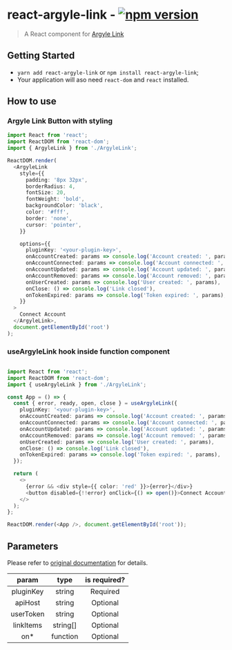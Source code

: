 # react-argyle-link - [![npm version](https://badge.fury.io/js/react-argyle-link.svg)](http://badge.fury.io/js/react-plaid-link)

> A React component for [Argyle Link](https://argyle.com/docs/argyle-link)

## Getting Started

- `yarn add react-argyle-link` or `npm install react-argyle-link`;
- Your application will aso need `react-dom` and `react` installed.

## How to use

### Argyle Link Button with styling

```typescript jsx
import React from 'react';
import ReactDOM from 'react-dom';
import { ArgyleLink } from './ArgyleLink';

ReactDOM.render(
  <ArgyleLink
    style={{
      padding: '8px 32px',
      borderRadius: 4,
      fontSize: 20,
      fontWeight: 'bold',
      backgroundColor: 'black',
      color: '#fff',
      border: 'none',
      cursor: 'pointer',
    }}

    options={{
      pluginKey: '<your-plugin-key>',
      onAccountCreated: params => console.log('Account created: ', params),
      onAccountConnected: params => console.log('Account connected: ', params),
      onAccountUpdated: params => console.log('Account updated: ', params),
      onAccountRemoved: params => console.log('Account removed: ', params),
      onUserCreated: params => console.log('User created: ', params),
      onClose: () => console.log('Link closed'),
      onTokenExpired: params => console.log('Token expired: ', params),
    }}
  >
    Connect Account
  </ArgyleLink>,
  document.getElementById('root')
);
```

### useArgyleLink hook inside function component

```typescript jsx

import React from 'react';
import ReactDOM from 'react-dom';
import { useArgyleLink } from './ArgyleLink';

const App = () => {
  const { error, ready, open, close } = useArgyleLink({
    pluginKey: '<your-plugin-key>',
    onAccountCreated: params => console.log('Account created: ', params),
    onAccountConnected: params => console.log('Account connected: ', params),
    onAccountUpdated: params => console.log('Account updated: ', params),
    onAccountRemoved: params => console.log('Account removed: ', params),
    onUserCreated: params => console.log('User created: ', params),
    onClose: () => console.log('Link closed'),
    onTokenExpired: params => console.log('Token expired: ', params),
  });

  return (
    <>
      {error && <div style={{ color: 'red' }}>{error}</div>}
      <button disabled={!!error} onClick={() => open()}>Connect Account</button>
    </>
  );
};

ReactDOM.render(<App />, document.getElementById('root'));
```

## Parameters

Please refer to [original documentation](https://argyle.com/docs/argyle-link/configuration) for details.

|    param     |   type   |   is required?    |
|:------------:|:--------:|:-----------------:|
|   pluginKey  |  string  |      Required     |
|    apiHost   |  string  |      Optional     |
|   userToken  |  string  |      Optional     |
|   linkItems  | string[] |      Optional     |
|      on*     | function |      Optional     |
